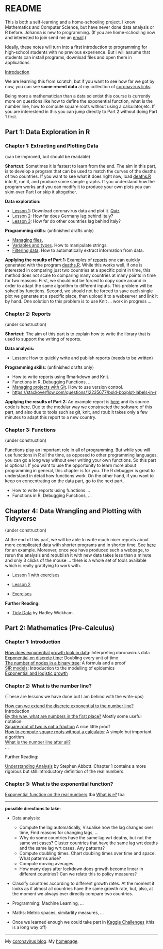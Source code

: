 # README

This is both a self-learning and a home-schooling project. I know Mathematics and Computer Science, but have never done data analysis or R before. Johanna is new to programming. (If you are home-schooling now and interested to join  send me an [email](mailto:alexhkurz@gmail.com?subject=coronavirus-in-R).)

Ideally, these notes will turn into a first  introduction to programming for high-school students with no previous experience. But I will assume that students can install programs, download files and open them in applications.

[Introduction](intro.md).

We are learning this from scratch, but if you want to see how far we got by now, you can see **some recent data** at my collection of [coronavirus links](https://alexhkurz.github.io/notes/covid-19.html).

Being more a mathematician than a data scientist this course is currently more on questions like how to define the exponential function, what is the number line, how to compute square roots without using a calculator,etc. If you are interestend in this you can jump directly to Part 2 without doing Part 1 first.

## Part 1: Data Exploration in R

### Chapter 1: Extracting and Plotting Data

(can be improved, but should be readable)

**Shortcut:** Sometimes it is fastest to learn from the end. The aim in this part, is to develop a program that can be used to match the curves of the deaths of two countries. If you want to see what it does right now, load [deaths.R](src/deaths.R) into R, run it, and produce some sample graphs. If you understand how the program works and you can modify it to produce your own plots you can skim over Part I or skip it altogether.

**Data exploration:**

- [Lesson 1](lessons/lesson-01/lesson-01.md): Download coronavirus data and plot it.  [Quiz](lessons/lesson-01/quiz-01.Rmd)  
- [Lesson 2](lessons/lesson-02/lesson-02.md): How far does Germany lag behind Italy?  
- [Lesson 3](lessons/lesson-03/lesson-03.md): How far do other countries lag behind   Italy? 

**Programming skills**: (unfinished drafts only)
- [Managing files.](lessons/lesson-files.md)
- [Variables and types](lessons/lesson-strings.Rmd). How to manipulate strings.
- [Filtering data](lessons/lesson-filter.Rmd). How to automatically extract information from data.

**Applying the results of Part 1:** Examples of [reports](reports/reports.md) one can quickly generated with the program [deaths.R](src/deaths.R). While this works well, if one is interested in comparing just two countries at a specific point in time, this method does not scale to comparing many countries at many points in time for two reasons: First, we should not be forced to copy code around in order to adapt the same algorithm to different inputs. This problem will be solved by functions. Second, we should not be forced to save each single plot we generate at a specific place, then upload it to a webserver and link it by hand. One solution to this problem is to use Knit ... work in progress ...


### Chapter 2: Reports

(under construction)

**Shortcut:** The aim of this part is to explain how to write the library that is used to support the writing of reports.

**Data analysis:**

- Lesson: How to quickly write and publish reports (needs to be written)

**Programming skills**: (unfinished drafts only)
- []() How to write reports using Rmarkdown and Knit.
- Functions in R, Debugging Functions, ... 
- [Managing projects with Git](lessons/lesson-git.md). How to use version control.
- https://stackoverflow.com/questions/12235677/bold-boxplot-labels-in-r


**Applying the results of Part 2:** An example report is [here](https://rpubs.com/alexhkurz/594386) and its source code is [here](https://github.com/alexhkurz/coronavirus-in-R/blob/master/reports/report-Germany-Italy.Rmd). Due to the modular way we constructed the software of this part, and also due to tools such as git, knit, and rpub it takes only a few minutes to adapt this report to a new country.

### Chapter 3: Functions

(under construction)

Functions play an important role in all of programming. But while you will use functions in R all the time, as opposed to other programming languages, you can go a long way without ever writing your own functions. So this part is optional. If you want to use the opportunity to learn more about programming in general, this chapter is for you. The R debugger is great to understand in detail how functions work. On the other hand, if you want to keep on concentrating on the data part, go to the next part. 

- []() How to write reports using functions ... 
- Functions in R, Debugging Functions, ... 

## Chapter 4: Data Wrangling and Plotting with Tidyverse

(under construction)

At the end of this part, we will be able to write much nicer reports about more complicated data with shorter programs and in shorter time. See [here](https://rpubs.com/alexhkurz/600882) for an example. Moreover, once you have produced such a webpage, to rerun the analysis and republish it with new data takes less than a minute and only 3 clicks of the mouse ... there is a whole set of tools available which is really gratifying to work with.


- [Lesson 1 with exercises](https://github.com/alexhkurz/coronavirus-in-R/blob/master/lessons/lesson-data-wrangling.Rmd)

- [Lesson 2](https://github.com/alexhkurz/coronavirus-in-R/blob/master/lessons/lesson-data-wrangling-2.Rmd)

- [Exercises](exercises-I.4.md)

**Further Reading:**

- [Tidy Data](http://www.jstatsoft.org/v59/i10/paper) by Hadley Wickham.


## Part 2: Mathematics (Pre-Calculus)

### Chapter 1: Introduction

[How does exponential growth look in data](lessons/maths-01.md): Interpreting doronavirus data  
[Exponential on discrete time](https://hackmd.io/OiwWCSfzQTmPgUBK_MMgnA): Doubling every unit of time  
[The number of nodes in a binary tree](https://hackmd.io/RSPGDf-GRPaBGyj3jHzkmQ): A formula and a proof  
[SIR models](lessons/maths-04.md): Introduction to the modelling of epidemics  
[Exponential and logistic growth](https://www.youtube.com/watch?v=Kas0tIxDvrg)    

### Chapter 2: What is the number line?

(These are lessons we have done but I am behind with the write-ups)

[How can we extend the discrete exponential to the number line?](https://hackmd.io/9_pqgfjESP-IzQdSZuu4Xg) Introduction  
[By the way, what are numbers in the first place?](https://hackmd.io/bKz_ly_6S5CY6_j_j3OHqw) Mostly some useful notation  
[Square root of two is not a fraction](https://hackmd.io/ETSe5OjEQve8cXpq9lVNHA) A nice little proof  
[How to compute square roots without a calculator](https://hackmd.io/Z7RPmhptSwK8Jt82lLF8pQ) A simple but important algorithm  
[What is the number line after all?](https://hackmd.io/2Uno7NcsR4S3tTLwx8GA5w)  
...

Further Reading:

[Understanding Analysis](https://link.springer.com/content/pdf/10.1007%2F978-1-4939-2712-8.pdf) by Stephen Abbott. Chapter 1 contains a more rigorous but still introductory definition of the real numbers.

### Chapter 3: What is the exponential function?

[Exponential function on the real numbers]() tba
[What is e?]() tba

---

**possible directions to take**:

- Data analysis: 
  - Compute the lag automatically, Visualise how the lag changes over time, Find reasons for changing lags, ...
  - Why do some countries have the same lag wrt deaths, but not the same wrt cases? Cluster countries that have the same lag wrt deaths and the same lag wrt cases. Any patterns?
  - Compute doubling times. Chart doubling times over time and space. What patterns arise?
  - Compute moving averages.
  - How many days after lockdown does growth become linear in different countries? Can we relate this to policy measures?

- Classify countries according to different growth rates. At the moment it looks as if almost all countries have the same growth rate, but, also, at the moment we always ever directly compare two countries.

- Programming: Machine Learning, ...

- Maths: Metric spaces, similarlity measures, ...

- Once we learned enough we could take part in [Kaggle Challenges](https://www.kaggle.com/covid19) (this is a long way off)

---

My [coronavirus blog](https://alexhkurz.github.io/notes/covid-19.html).
My [homepage](https://alexhkurz.github.io).

